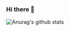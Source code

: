 ### Hi there 👋

![Anurag's github stats](https://github-readme-stats.vercel.app/api?username=QPvicus&show_icons=true&theme=radical)
